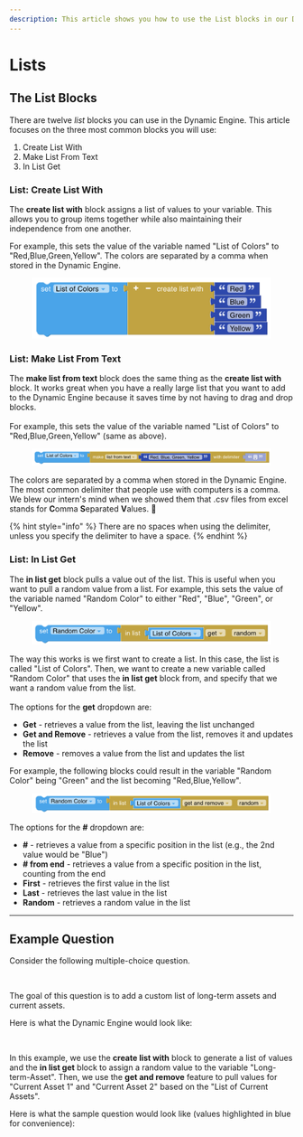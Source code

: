 ```yaml
---
description: This article shows you how to use the List blocks in our Dynamic Engine.
---
```


# Lists

## The List Blocks

There are twelve _list_ blocks you can use in the Dynamic Engine. This article focuses on the three most common blocks you will use:

1. Create List With
2. Make List From Text
3. In List Get

### List: Create List With

The **create list with** block assigns a list of values to your variable. This allows you to group items together while also maintaining their independence from one another.&#x20;

For example, this sets the value of the variable named "List of Colors" to "Red,Blue,Green,Yellow".  The colors are separated by a comma when stored in the Dynamic Engine.

<figure><img src="../../../../.gitbook/assets/Screen Shot 2024-06-04 at 9-29-34 AM-png.png" alt=""><figcaption></figcaption></figure>

### List: Make List From Text

The **make list from text** block does the same thing as the **create list with** block. It works great when you have a really large list that you want to add to the Dynamic Engine because it saves time by not having to drag and drop blocks. \
\
For example, this sets the value of the variable named "List of Colors" to "Red,Blue,Green,Yellow" (same as above).

<figure><img src="../../../../.gitbook/assets/Screen Shot 2024-06-04 at 9-32-41 AM-png.png" alt=""><figcaption></figcaption></figure>

The colors are separated by a comma when stored in the Dynamic Engine. The most common delimiter that people use with computers is a comma. We blew our intern's mind when we showed them that .csv files from excel stands for **C**omma **S**eparated **V**alues. 🤯

{% hint style="info" %}
There are no spaces when using the delimiter, unless you specify the delimiter to have a space.
{% endhint %}

### List: In List Get

The **in list get** block pulls a value out of the list. This is useful when you want to pull a random value from a list. For example, this sets the value of the variable named "Random Color" to either "Red", "Blue", "Green", or "Yellow".

<figure><img src="../../../../.gitbook/assets/Screen Shot 2024-06-04 at 9-35-47 AM-png.png" alt=""><figcaption></figcaption></figure>

The way this works is we first want to create a list. In this case, the list is called "List of Colors". Then, we want to create a new variable called "Random Color" that uses the **in list get** block from, and specify that we want a random value from the list.\
\
The options for the **get** dropdown are:

* **Get** - retrieves a value from the list, leaving the list unchanged
* **Get and Remove** - retrieves a value from the list, removes it and updates the list
* **Remove** - removes a value from the list and updates the list

For example, the following blocks could result in the variable "Random Color" being "Green" and the list becoming "Red,Blue,Yellow".

<figure><img src="../../../../.gitbook/assets/Screen Shot 2024-06-04 at 9-37-34 AM-png.png" alt=""><figcaption></figcaption></figure>

The options for the **#** dropdown are:

* **#** - retrieves a value from a specific position in the list (e.g., the 2nd value would be "Blue")
* **# from end** - retrieves a value from a specific position in the list, counting from the end
* **First** - retrieves the first value in the list
* **Last** - retrieves the last value in the list
* **Random** - retrieves a random value in the list

***

## Example Question

Consider the following multiple-choice question.

<figure><img src="../../../../.gitbook/assets/Screenshot 2024-12-05 at 5.41.35 PM.png" alt=""><figcaption></figcaption></figure>

The goal of this question is to add a custom list of long-term assets and current assets.

Here is what the Dynamic Engine would look like:

<figure><img src="../../../../.gitbook/assets/Screenshot 2024-12-05 at 5.44.59 PM.png" alt=""><figcaption></figcaption></figure>

In this example, we use the **create list with** block to generate a list of values and the **in list get** block to assign a random value to the variable "Long-term-Asset". Then, we use the **get and remove** feature to pull values for "Current Asset 1" and "Current Asset 2" based on the "List of Current Assets".

Here is what the sample question would look like (values highlighted in blue for convenience):

<figure><img src="../../../../.gitbook/assets/Screenshot 2024-12-05 at 5.41.53 PM.png" alt=""><figcaption></figcaption></figure>
